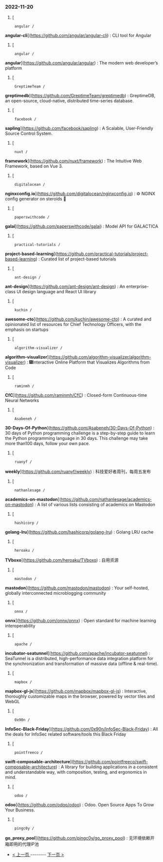 ### 2022-11-20 
1. [
    

        angular /
**angular-cli**](https://github.com/angular/angular-cli) : CLI tool for Angular
1. [
    

        angular /
**angular**](https://github.com/angular/angular) : The modern web developer’s platform
1. [
    

        GreptimeTeam /
**greptimedb**](https://github.com/GreptimeTeam/greptimedb) : GreptimeDB, an open-source, cloud-native, distributed time-series database.
1. [
    

        facebook /
**sapling**](https://github.com/facebook/sapling) : A Scalable, User-Friendly Source Control System.
1. [
    

        nuxt /
**framework**](https://github.com/nuxt/framework) : The Intuitive Web Framework, based on Vue 3.
1. [
    

        digitalocean /
**nginxconfig.io**](https://github.com/digitalocean/nginxconfig.io) : ⚙️ NGINX config generator on steroids 💉
1. [
    

        paperswithcode /
**galai**](https://github.com/paperswithcode/galai) : Model API for GALACTICA
1. [
    

        practical-tutorials /
**project-based-learning**](https://github.com/practical-tutorials/project-based-learning) : Curated list of project-based tutorials
1. [
    

        ant-design /
**ant-design**](https://github.com/ant-design/ant-design) : An enterprise-class UI design language and React UI library
1. [
    

        kuchin /
**awesome-cto**](https://github.com/kuchin/awesome-cto) : A curated and opinionated list of resources for Chief Technology Officers, with the emphasis on startups
1. [
    

        algorithm-visualizer /
**algorithm-visualizer**](https://github.com/algorithm-visualizer/algorithm-visualizer) : 🎆Interactive Online Platform that Visualizes Algorithms from Code
1. [
    

        raminmh /
**CfC**](https://github.com/raminmh/CfC) : Closed-form Continuous-time Neural Networks
1. [
    

        Asabeneh /
**30-Days-Of-Python**](https://github.com/Asabeneh/30-Days-Of-Python) : 30 days of Python programming challenge is a step-by-step guide to learn the Python programming language in 30 days. This challenge may take more than100 days, follow your own pace.
1. [
    

        ruanyf /
**weekly**](https://github.com/ruanyf/weekly) : 科技爱好者周刊，每周五发布
1. [
    

        nathanlesage /
**academics-on-mastodon**](https://github.com/nathanlesage/academics-on-mastodon) : A list of various lists consisting of academics on Mastodon
1. [
    

        hashicorp /
**golang-lru**](https://github.com/hashicorp/golang-lru) : Golang LRU cache
1. [
    

        heroaku /
**TVboxo**](https://github.com/heroaku/TVboxo) : 自用资源
1. [
    

        mastodon /
**mastodon**](https://github.com/mastodon/mastodon) : Your self-hosted, globally interconnected microblogging community
1. [
    

        onnx /
**onnx**](https://github.com/onnx/onnx) : Open standard for machine learning interoperability
1. [
    

        apache /
**incubator-seatunnel**](https://github.com/apache/incubator-seatunnel) : SeaTunnel is a distributed, high-performance data integration platform for the synchronization and transformation of massive data (offline & real-time).
1. [
    

        mapbox /
**mapbox-gl-js**](https://github.com/mapbox/mapbox-gl-js) : Interactive, thoroughly customizable maps in the browser, powered by vector tiles and WebGL
1. [
    

        0x90n /
**InfoSec-Black-Friday**](https://github.com/0x90n/InfoSec-Black-Friday) : All the deals for InfoSec related software/tools this Black Friday
1. [
    

        pointfreeco /
**swift-composable-architecture**](https://github.com/pointfreeco/swift-composable-architecture) : A library for building applications in a consistent and understandable way, with composition, testing, and ergonomics in mind.
1. [
    

        odoo /
**odoo**](https://github.com/odoo/odoo) : Odoo. Open Source Apps To Grow Your Business.
1. [
    

        pingc0y /
**go_proxy_pool**](https://github.com/pingc0y/go_proxy_pool) : 无环境依赖开箱即用的代理IP池 

- [ < 上一页 ](https://github.com/able8/github-trending-daily-record/blob/master/2022-11-19.md) -------- [ 下一页 > ](https://github.com/able8/github-trending-daily-record/blob/master/2022-11-21.md)